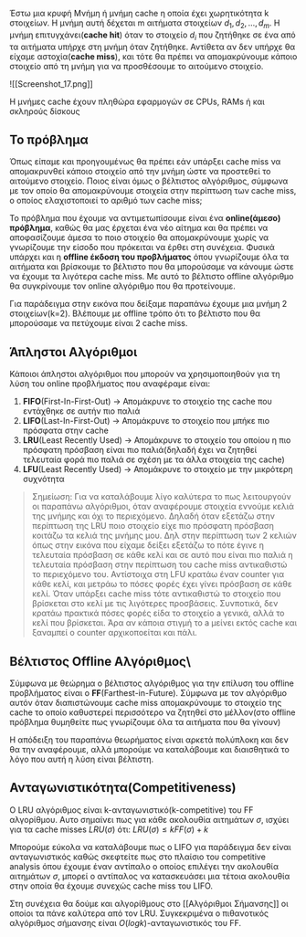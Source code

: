 Έστω μια κρυφή Μνήμη ή μνήμη cache η οποία έχει χωρητικότητα k στοιχείων. Η μνήμη αυτή δέχεται m αιτήματα στοιχείων $d_1,d_2,...,d_m$. H μνήμη επιτυγχάνει(**cache hit**) όταν το στοιχείο $d_i$ που ζητήθηκε σε ένα από τα αιτήματα υπήρχε στη μνήμη όταν ζητήθηκε. Αντίθετα αν δεν υπήρχε θα είχαμε αστοχία(**cache miss**), και τότε θα πρέπει να απομακρύνουμε κάποιο στοιχείο από τη μνήμη για να προσθέσουμε το αιτούμενο στοιχείο.

![[Screenshot_17.png]]


Η μνήμες cache έχουν πληθώρα εφαρμογών σε CPUs, RAMs ή και σκληρούς δίσκους


## Το πρόβλημα

Όπως είπαμε και προηγουμένως θα πρέπει εάν υπάρξει cache miss να απομακρυνθεί κάποιο στοιχείο από την μνήμη ώστε να προστεθεί το αιτούμενο στοιχείο. Ποιος είναι όμως ο βέλτιστος αλγόριθμος, σύμφωνα με τον οποίο θα απομακρύνουμε στοιχεία στην περίπτωση των cache miss, ο οποίος ελαχιστοποιεί το αριθμό των cache miss;

Το πρόβλημα που έχουμε να αντιμετωπίσουμε είναι ένα **online(άμεσο) πρόβλημα**, καθώς θα μας έρχεται ένα νέο αίτημα και θα πρέπει να αποφασίζουμε άμεσα το ποιο στοιχείο θα απομακρύνουμε χωρίς να γνωρίζουμε την είσοδο που πρόκειται να έρθει στη συνέχεια. Φυσικά υπάρχει και η **offline έκδοση του προβλήματος** όπου γνωρίζουμε όλα τα αιτήματα και βρίσκουμε το βέλτιστο που θα μπορούσαμε να κάνουμε ώστε να έχουμε τα λιγότερα cache miss. Με αυτό το βέλτιστο offline αλγόριθμο θα συγκρίνουμε τον online αλγόριθμο που θα προτείνουμε.


Για παράδειγμα στην εικόνα που δείξαμε παραπάνω έχουμε μια μνήμη 2 στοιχείων(k=2). Βλέπουμε με offline τρόπο ότι το βέλτιστο που θα μπορούσαμε να πετύχουμε είναι 2 cache miss.


## Άπληστοι Αλγόριθμοι

Κάποιοι άπληστοι αλγόριθμοι που μπορούν να χρησιμοποιηθούν για τη λύση του online προβλήματος που αναφέραμε είναι:

1. **FIFO**(First-In-First-Out) -> Απομάκρυνε το στοιχείο της cache που εντάχθηκε σε αυτήν πιο παλιά
2. **LIFO**(Last-In-First-Out) -> Απομάκρυνε το στοιχείο που μπήκε πιο πρόσφατα στην cache
3. **LRU**(Least Recently Used) -> Απομάκρυνε το στοιχείο του οποίου η πιο πρόσφατη πρόσβαση είναι πιο παλιά(δηλαδή έχει να ζητηθεί τελευταία φορά πιο παλιά σε σχέση με τα άλλα στοιχεία της cache)
4. **LFU**(Least Recently Used) -> Αποµάκρυνε το στοιχείο µε την µικρότερη συχνότητα

>Σημείωση: Για να καταλάβουμε λίγο καλύτερα το πως λειτουργούν οι παραπάνω αλγόριθμοι, όταν αναφέρουμε στοιχεία εννούμε κελιά της μνήμης και όχι το περιεχόμενο. Δηλαδή όταν εξετάζω στην περίπτωση της LRU ποιο στοιχείο είχε πιο πρόσφατη πρόσβαση κοιτάζω τα κελιά της μνήμης μου. Δηλ στην περίπτωση των 2 κελιών όπως στην εικόνα που είχαμε δείξει εξετάζω το πότε έγινε η τελευταία πρόσβαση σε κάθε κελί και σε αυτό που είναι πιο παλιά η τελευταία πρόσβαση στην περίπτωση του cache miss αντικαθιστώ το περιεχόμενο του. Αντίστοιχα στη LFU κρατάω έναν counter για κάθε κελί, και μετράω το πόσες φορές έχει γίνει πρόσβαση σε κάθε κελί. Όταν υπάρξει cache miss τότε αντικαθιστώ το στοιχείο που βρίσκεται στο κελί με τις λιγότερες προσβάσεις. Συνποτικά, δεν κρατάω πρακτικά πόσες φορές είδα το στοιχείο a γενικά, αλλά το κελί που βρίσκεται. Άρα αν κάποια στιγμή το a μείνει εκτός cache και ξαναμπεί ο counter αρχικοποείται και πάλι. 


## Βέλτιστος Offline Αλγόριθμος\


Σύμφωνα με θεώρημα ο βέλτιστος αλγόριθμος για την επίλυση του offline προβλήματος είναι ο **FF**(Farthest-in-Future). Σύμφωνα με τον αλγόριθμο αυτόν όταν διαπιστώνουμε cache miss απομακρύνουμε το στοιχείο της cache το οποίο καθυστερεί περισσότερο να ζητηθεί στο μέλλον(στο offline πρόβλημα θυμηθείτε πως γνωρίζουμε όλα τα αιτήματα που θα γίνουν)

Η απόδειξη του παραπάνω θεωρήματος είναι αρκετά πολύπλοκη και δεν θα την αναφέρουμε, αλλά μπορούμε να καταλάβουμε και διαισθητικά το λόγο που αυτή η λύση είναι βέλτιστη.

## Ανταγωνιστικότητα(Competitiveness)

Ο LRU αλγόριθμος είναι k-ανταγωνιστικό(k-competitive) του FF αλγορίθμου. Αυτο σημαίνει πως για κάθε ακολουθία αιτημάτων $σ$, ισχύει για τα cache misses $LRU(σ)$ ότι: $LRU(\sigma)\leq kFF(\sigma) + k$

Μπορούμε εύκολα να καταλάβουμε πως ο LIFO για παράδειγμα δεν είναι ανταγωνιστικός καθώς σκεφτείτε πως στο πλαίσιο του competitive analysis όπου έχουμε έναν αντίπαλο ο οποίος επιλέγει την ακολουθία αιτημάτων $σ$, μπορεί ο αντίπαλος να κατασκευάσει μια τέτοια ακολουθία στην οποία θα έχουμε συνεχώς cache miss του LIFO.

Στη συνέχεια θα δούμε και αλγορίθμους στο [[Αλγόριθμοι Σήμανσης]] οι οποίοι τα πάνε καλύτερα από τον LRU. Συγκεκριμένα o πιθανοτικός αλγόριθμος σήμανσης είναι $Ο(logk)$-ανταγωνιστικός του FF. 